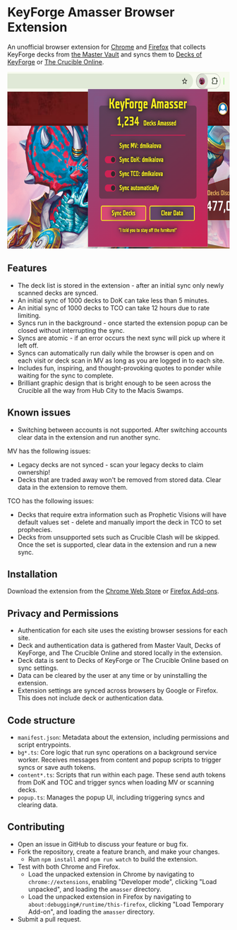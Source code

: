 # KeyForge Amasser Browser Extension

An unofficial browser extension for [Chrome](https://chromewebstore.google.com/detail/nmlpikoganplgciecgaboddhndemaohl) and [Firefox](https://addons.mozilla.org/en-US/firefox/addon/keyforge-amasser/) that collects KeyForge decks from [the Master Vault](https://www.keyforgegame.com/) and syncs them to [Decks of KeyForge](https://decksofkeyforge.com/) or [The Crucible Online](https://thecrucible.online/).

<!-- markdownlint-disable-next-line MD033 -->
<img src="assets/screenshot.png" alt="KeyForge Amasser Extension Screenshot" height="400">

## Features

- The deck list is stored in the extension - after an initial sync only newly scanned decks are synced.
- An initial sync of 1000 decks to DoK can take less than 5 minutes.
- An initial sync of 1000 decks to TCO can take 12 hours due to rate limiting.
- Syncs run in the background - once started the extension popup can be closed without interrupting the sync.
- Syncs are atomic - if an error occurs the next sync will pick up where it left off.
- Syncs can automatically run daily while the browser is open and on each visit or deck scan in MV as long as you are logged in to each site.
- Includes fun, inspiring, and thought-provoking quotes to ponder while waiting for the sync to complete.
- Brilliant graphic design that is bright enough to be seen across the Crucible all the way from Hub City to the Macis Swamps.

## Known issues

- Switching between accounts is not supported. After switching accounts clear data in the extension and run another sync.

MV has the following issues:

- Legacy decks are not synced - scan your legacy decks to claim ownership!
- Decks that are traded away won't be removed from stored data. Clear data in the extension to remove them.

TCO has the following issues:

- Decks that require extra information such as Prophetic Visions will have default values set - delete and manually import the deck in TCO to set prophecies.
- Decks from unsupported sets such as Crucible Clash will be skipped. Once the set is supported, clear data in the extension and run a new sync.

## Installation

Download the extension from the [Chrome Web Store](https://chromewebstore.google.com/detail/nmlpikoganplgciecgaboddhndemaohl) or [Firefox Add-ons](https://addons.mozilla.org/en-US/firefox/addon/keyforge-amasser/).

## Privacy and Permissions

- Authentication for each site uses the existing browser sessions for each site.
- Deck and authentication data is gathered from Master Vault, Decks of KeyForge, and The Crucible Online and stored locally in the extension.
- Deck data is sent to Decks of KeyForge or The Crucible Online based on sync settings.
- Data can be cleared by the user at any time or by uninstalling the extension.
- Extension settings are synced across browsers by Google or Firefox. This does not include deck or authentication data.

## Code structure

- `manifest.json`: Metadata about the extension, including permissions and script entrypoints.
- `bg*.ts`: Core logic that run sync operations on a background service worker. Receives messages from content and popup scripts to trigger syncs or save auth tokens.
- `content*.ts`: Scripts that run within each page. These send auth tokens from DoK and TOC and trigger syncs when loading MV or scanning decks.
- `popup.ts`: Manages the popup UI, including triggering syncs and clearing data.

## Contributing

- Open an issue in GitHub to discuss your feature or bug fix.
- Fork the repository, create a feature branch, and make your changes.
  - Run `npm install` and `npm run watch` to build the extension.
- Test with both Chrome and Firefox.
  - Load the unpacked extension in Chrome by navigating to `chrome://extensions`, enabling "Developer mode", clicking "Load unpacked", and loading the `amasser` directory.
  - Load the unpacked extension in Firefox by navigating to `about:debugging#/runtime/this-firefox`, clicking "Load Temporary Add-on", and loading the `amasser` directory.
- Submit a pull request.
